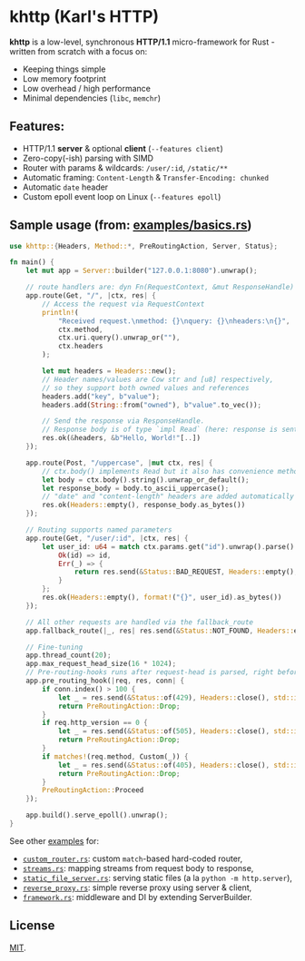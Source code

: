 # khttp (Karl's HTTP)

**khttp** is a low-level, synchronous **HTTP/1.1** micro-framework for Rust - written from scratch with a focus on:

* Keeping things simple
* Low memory footprint
* Low overhead / high performance
* Minimal dependencies (`libc`, `memchr`)

## Features:

* HTTP/1.1 **server** & optional **client** (`--features client`)
* Zero-copy(-ish) parsing with SIMD
* Router with params & wildcards: `/user/:id`, `/static/**`
* Automatic framing: `Content-Length` & `Transfer-Encoding: chunked`
* Automatic `date` header
* Custom epoll event loop on Linux (`--features epoll`)

## Sample usage (from: [examples/basics.rs](./examples/basics.rs))

```rust
use khttp::{Headers, Method::*, PreRoutingAction, Server, Status};

fn main() {
    let mut app = Server::builder("127.0.0.1:8080").unwrap();

    // route handlers are: dyn Fn(RequestContext, &mut ResponseHandle) -> io::Result<()>
    app.route(Get, "/", |ctx, res| {
        // Access the request via RequestContext
        println!(
            "Received request.\nmethod: {}\nquery: {}\nheaders:\n{}",
            ctx.method,
            ctx.uri.query().unwrap_or(""),
            ctx.headers
        );

        let mut headers = Headers::new();
        // Header names/values are Cow str and [u8] respectively,
        // so they support both owned values and references
        headers.add("key", b"value");
        headers.add(String::from("owned"), b"value".to_vec());

        // Send the response via ResponseHandle.
        // Response body is of type `impl Read` (here: response is sent as &[u8]).
        res.ok(&headers, &b"Hello, World!"[..])
    });

    app.route(Post, "/uppercase", |mut ctx, res| {
        // ctx.body() implements Read but it also has convenience methods ::string() and ::vec()
        let body = ctx.body().string().unwrap_or_default();
        let response_body = body.to_ascii_uppercase();
        // "date" and "content-length" headers are added automatically
        res.ok(Headers::empty(), response_body.as_bytes())
    });

    // Routing supports named parameters
    app.route(Get, "/user/:id", |ctx, res| {
        let user_id: u64 = match ctx.params.get("id").unwrap().parse() {
            Ok(id) => id,
            Err(_) => {
                return res.send(&Status::BAD_REQUEST, Headers::empty(), &b"invalid id"[..]);
            }
        };
        res.ok(Headers::empty(), format!("{}", user_id).as_bytes())
    });

    // All other requests are handled via the fallback_route
    app.fallback_route(|_, res| res.send(&Status::NOT_FOUND, Headers::empty(), &b"not found"[..]));

    // Fine-tuning
    app.thread_count(20);
    app.max_request_head_size(16 * 1024);
    // Pre-routing-hooks runs after request-head is parsed, right before routing
    app.pre_routing_hook(|req, res, conn| {
        if conn.index() > 100 {
            let _ = res.send(&Status::of(429), Headers::close(), std::io::empty());
            return PreRoutingAction::Drop;
        }
        if req.http_version == 0 {
            let _ = res.send(&Status::of(505), Headers::close(), std::io::empty());
            return PreRoutingAction::Drop;
        }
        if matches!(req.method, Custom(_)) {
            let _ = res.send(&Status::of(405), Headers::close(), std::io::empty());
            return PreRoutingAction::Drop;
        }
        PreRoutingAction::Proceed
    });

    app.build().serve_epoll().unwrap();
}
```

See other [examples](./examples) for:

* [`custom_router.rs`](./examples/custom_router.rs): custom `match`-based hard-coded router,
* [`streams.rs`](./examples/streams.rs): mapping streams from request body to response,
* [`static_file_server.rs`](./examples/static_file_server.rs): serving static files (a la `python -m http.server`),
* [`reverse_proxy.rs`](./examples/reverse_proxy.rs): simple reverse proxy using server & client,
* [`framework.rs`](./examples/framework.rs): middleware and DI by extending ServerBuilder.

## License

[MIT](LICENSE).
